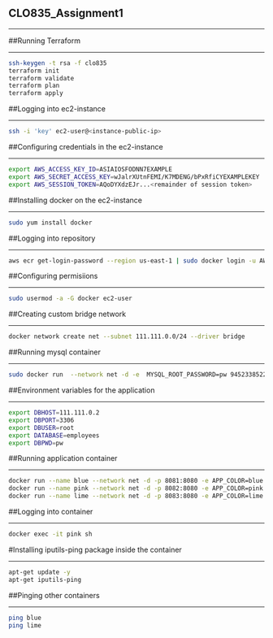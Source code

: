 ## CLO835_Assignment1
___

##Running Terraform
___
```bash
ssh-keygen -t rsa -f clo835
terraform init
terraform validate
terraform plan
terraform apply

```

##Logging into ec2-instance
___
```bash
ssh -i 'key' ec2-user@<instance-public-ip>
```

##Configuring credentials in the ec2-instance
___
```bash
export AWS_ACCESS_KEY_ID=ASIAIOSFODNN7EXAMPLE
export AWS_SECRET_ACCESS_KEY=wJalrXUtnFEMI/K7MDENG/bPxRfiCYEXAMPLEKEY
export AWS_SESSION_TOKEN=AQoDYXdzEJr...<remainder of session token>
```

##Installing docker on the ec2-instance
___
```bash
sudo yum install docker
```

##Logging into repository
___
```bash
aws ecr get-login-password --region us-east-1 | sudo docker login -u AWS  --password-stdin 945233852280.dkr.ecr.us-east-1.amazonaws.com/mysqlrepo
```

##Configuring permisiions
___
```bash
sudo usermod -a -G docker ec2-user
```

##Creating custom bridge network
___
```bash
docker network create net --subnet 111.111.0.0/24 --driver bridge
```

##Running mysql container
___
```bash
sudo docker run  --network net -d -e  MYSQL_ROOT_PASSWORD=pw 945233852280.dkr.ecr.us-east-1.amazonaws.com/mysqlrepo:v0.1
```
##Environment variables for the application
___
```bash
export DBHOST=111.111.0.2
export DBPORT=3306
export DBUSER=root
export DATABASE=employees
export DBPWD=pw
```

##Running application container
___
```bash
docker run --name blue --network net -d -p 8081:8080 -e APP_COLOR=blue -e DBHOST=$DBHOST -e DBPORT=$DBPORT -e  DBUSER=$DBUSER -e DBPWD=$DBPWD 945233852280.dkr.ecr.us-east-1.amazonaws.com/apprepo:v0.1
docker run --name pink --network net -d -p 8082:8080 -e APP_COLOR=pink -e DBHOST=$DBHOST -e DBPORT=$DBPORT -e  DBUSER=$DBUSER -e DBPWD=$DBPWD 945233852280.dkr.ecr.us-east-1.amazonaws.com/apprepo:v0.1
docker run --name lime --network net -d -p 8083:8080 -e APP_COLOR=lime -e DBHOST=$DBHOST -e DBPORT=$DBPORT -e  DBUSER=$DBUSER -e DBPWD=$DBPWD 945233852280.dkr.ecr.us-east-1.amazonaws.com/apprepo:v0.1
```

##Logging into container
___
```bash
docker exec -it pink sh
```

#Installing iputils-ping package inside the container
___
```bash
apt-get update -y
apt-get iputils-ping
```

##Pinging other containers
___
```bash
ping blue
ping lime
```
